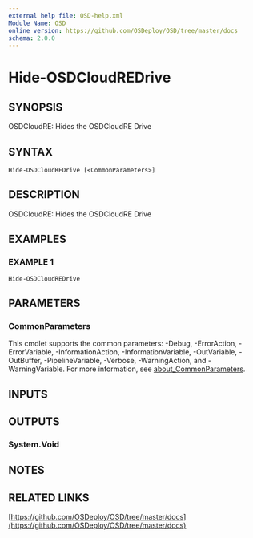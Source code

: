 ```yaml
---
external help file: OSD-help.xml
Module Name: OSD
online version: https://github.com/OSDeploy/OSD/tree/master/docs
schema: 2.0.0
---
```


# Hide-OSDCloudREDrive

## SYNOPSIS
OSDCloudRE: Hides the OSDCloudRE Drive

## SYNTAX

```
Hide-OSDCloudREDrive [<CommonParameters>]
```

## DESCRIPTION
OSDCloudRE: Hides the OSDCloudRE Drive

## EXAMPLES

### EXAMPLE 1
```
Hide-OSDCloudREDrive
```

## PARAMETERS

### CommonParameters
This cmdlet supports the common parameters: -Debug, -ErrorAction, -ErrorVariable, -InformationAction, -InformationVariable, -OutVariable, -OutBuffer, -PipelineVariable, -Verbose, -WarningAction, and -WarningVariable. For more information, see [about_CommonParameters](http://go.microsoft.com/fwlink/?LinkID=113216).

## INPUTS

## OUTPUTS

### System.Void
## NOTES

## RELATED LINKS

[https://github.com/OSDeploy/OSD/tree/master/docs](https://github.com/OSDeploy/OSD/tree/master/docs)

